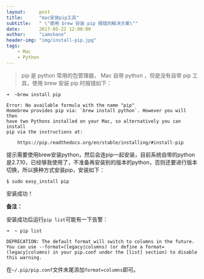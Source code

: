 ```yaml
---
layout:     post
title:      "mac安装pip工具"
subtitle:   " \"使用 brew 安装 pip 报错的解决方案\""
date:       2017-05-22 12:00:00
author:     "iamshane"
header-img: "img/install-pip.jpg"
tags:
    - Mac
    - Python
---
```



>pip 是 python 常用的包管理器， Mac 自带 python ，但是没有自带 pip 工具，使用 brew 安装 pip 时报错如下：

```
➜  ~brew install pip

Error: No available formula with the name "pip"
Homebrew provides pip via: `brew install python`. However you will then
have two Pythons installed on your Mac, so alternatively you can install
pip via the instructions at:

	https://pip.readthedocs.org/en/stable/installing/#install-pip
```

提示需要使用brew安装python，然后会连pip一起安装，目前系统自带的python是2.7.10，已经够我使用了，不准备再安装别的版本的python，否则还要进行版本切换，所以换种方式安装pip，安装如下：

```
$ sudo easy_install pip
```

安装成功！

__备注：__

安装成功后运行`pip list`可能有一下告警：

```
➜  ~ pip list

DEPRECATION: The default format will switch to columns in the future. You can use --format=(legacy|columns) (or define a format=(legacy|columns) in your pip.conf under the [list] section) to disable this warning.
```

在`~/.pip/pip.conf`文件末尾添加`format=columns`即可。



